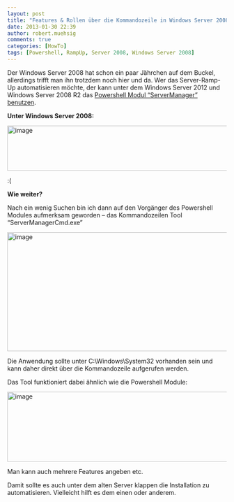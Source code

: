 ```yaml
---
layout: post
title: "Features & Rollen über die Kommandozeile in Windows Server 2008 installieren: ServerManagerCmd.exe"
date: 2013-01-30 22:39
author: robert.muehsig
comments: true
categories: [HowTo]
tags: [Powershell, RampUp, Server 2008, Windows Server 2008]
---
```

<p>Der Windows Server 2008 hat schon ein paar Jährchen auf dem Buckel, allerdings trifft man ihn trotzdem noch hier und da. Wer das Server-Ramp-Up automatisieren möchte, der kann unter dem Windows Server 2012 und Windows Server 2008 R2 das <a href="http://technet.microsoft.com/en-us/library/ee662311.aspx">Powershell Modul “ServerManager” benutzen</a>. </p> <p><strong>Unter Windows Server 2008:</strong></p> <p><a href="{{BASE_PATH}}/assets/wp-images/image1747.png"><img title="image" style="border-top: 0px; border-right: 0px; border-bottom: 0px; border-left: 0px; display: inline" border="0" alt="image" src="{{BASE_PATH}}/assets/wp-images/image_thumb901.png" width="584" height="103"></a></p> <p>:(</p> <p><strong>Wie weiter?</strong></p> <p> Nach ein wenig Suchen bin ich dann auf den Vorgänger des Powershell Modules aufmerksam geworden – das Kommandozeilen Tool “ServerManagerCmd.exe” </p> <p><a href="{{BASE_PATH}}/assets/wp-images/image1748.png"><img title="image" style="border-top: 0px; border-right: 0px; border-bottom: 0px; border-left: 0px; display: inline" border="0" alt="image" src="{{BASE_PATH}}/assets/wp-images/image_thumb902.png" width="566" height="272"></a> </p> <p>Die Anwendung sollte unter C:\Windows\System32 vorhanden sein und kann daher direkt über die Kommandozeile aufgerufen werden. </p> <p>Das Tool funktioniert dabei ähnlich wie die Powershell Module:</p> <p><a href="{{BASE_PATH}}/assets/wp-images/image1749.png"><img title="image" style="border-top: 0px; border-right: 0px; border-bottom: 0px; border-left: 0px; display: inline" border="0" alt="image" src="{{BASE_PATH}}/assets/wp-images/image_thumb903.png" width="563" height="160"></a> </p> <p>Man kann auch mehrere Features angeben etc.</p> <p>Damit sollte es auch unter dem alten Server klappen die Installation zu automatisieren. Vielleicht hilft es dem einen oder anderem.</p>
